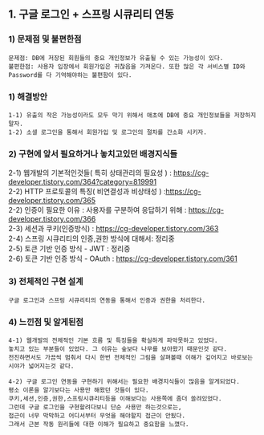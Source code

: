 ## 1. 구글 로그인 + 스프링 시큐리티 연동

### 1) 문제점 및 불편한점

 	문제점: DB에 저장된 회원들의 중요 개인정보가 유출될 수 있는 가능성이 있다.
 	불편한점: 사용자 입장에서 회원가입은 귀찮음을 가져온다. 또한 많은 각 서비스별 ID와 Password를 다 기억해야하는 불편함이 있다.

### 1) 해결방안

 	1-1) 유출의 작은 가능성이라도 모두 막기 위해서 애초에 DB에 중요 개인정보들을 저장하지 말자.
 	1-2) 소셜 로그인을 통해서 회원가입 및 로그인의 절차를 간소화 시키자.

### 2) 구현에 앞서 필요하거나 놓치고있던 배경지식들
	
2-1) 웹개발의 기본적인것들( 특히 상태관리의 필요성 ) : https://cg-developer.tistory.com/364?category=819991  
2-2) HTTP 프로토콜의 특징( 비연결성<Connectionless>과 비상태성<Stateless> ) :https://cg-developer.tistory.com/365  
2-2) 인증이 필요한 이유 : 사용자를 구분하여 응답하기 위해 : https://cg-developer.tistory.com/366  
2-3) 세션과 쿠키(인증방식) : https://cg-developer.tistory.com/363   
2-4) 스프링 시큐리티의 인증,권한 방식에 대해서: 정리중    
2-5) 토큰 기반 인증 방식 - JWT : 정리중  
2-6) 토큰 기반 인증 방식 - OAuth : https://cg-developer.tistory.com/361  

### 3) 전체적인 구현 설계
	
 	구글 로그인과 스프링 시큐리티의 연동을 통해서 인증과 권한을 처리한다.

### 4) 느낀점 및 알게된점

 	4-1) 웹개발의 전체적인 기본 흐름 및 특징들을 확실하게 파악못하고 있었다.
 	놓치고 있는 부분들이 있었다. 그 이유는 숲보다 나무를 보아왔기 때문인것 같다.  
 	전진하면서도 가끔씩 멈춰서 다시 한번 전체적인 그림을 살펴볼때 이해가 깊어지고 바로보는 시야가 넓어지는것 같다.  

 	4-2) 구글 로그인 연동을 구현하기 위해서는 필요한 배경지식들이 많음을 알게되었다.  
 	평소 이론을 알기보다는 사용만 해왔던 것들이 있다.  
 	쿠키,세션,인증,권한,스프링시큐리티등을 이해보다는 사용쪽에 좀더 쏠려있었다.  
 	그런데 구글 로그인을 구현할려다보니 단순 사용만 하는것으로는,  
 	접근이 너무 막막하고 어디서부터 무엇을 해야할지 접근이 안됬다.  
 	그래서 근본 작동 원리들에 대한 이해가 필요하고 중요함을 느꼈다.  
 	
 	
 	 



 